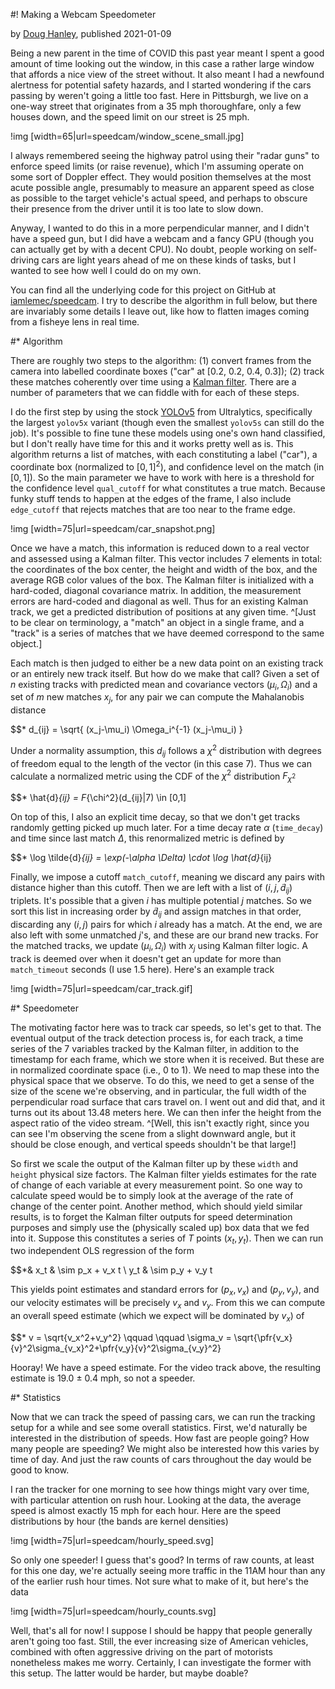 #! Making a Webcam Speedometer

by [Doug Hanley](/), published 2021-01-09

Being a new parent in the time of COVID this past year meant I spent a good amount of time looking out the window, in this case a rather large window that affords a nice view of the street without. It also meant I had a newfound alertness for potential safety hazards, and I started wondering if the cars passing by weren't going a little too fast. Here in Pittsburgh, we live on a one-way street that originates from a 35 mph thoroughfare, only a few houses down, and the speed limit on our street is 25 mph.

!img [width=65|url=speedcam/window_scene_small.jpg]

I always remembered seeing the highway patrol using their "radar guns" to enforce speed limits (or raise revenue), which I'm assuming operate on some sort of Doppler effect. They would position themselves at the most acute possible angle, presumably to measure an apparent speed as close as possible to the target vehicle's actual speed, and perhaps to obscure their presence from the driver until it is too late to slow down.

Anyway, I wanted to do this in a more perpendicular manner, and I didn't have a speed gun, but I did have a webcam and a fancy GPU (though you can actually get by with a decent CPU). No doubt, people working on self-driving cars are light years ahead of me on these kinds of tasks, but I wanted to see how well I could do on my own.

You can find all the underlying code for this project on GitHub at [iamlemec/speedcam](https://github.com/iamlemec/speedcam). I try to describe the algorithm in full below, but there are invariably some details I leave out, like how to flatten images coming from a fisheye lens in real time.

#* Algorithm

There are roughly two steps to the algorithm: (1) convert frames from the camera into labelled coordinate boxes ("car" at [0.2, 0.2, 0.4, 0.3]); (2) track these matches coherently over time using a [Kalman filter](https://en.wikipedia.org/wiki/Kalman_filter). There are a number of parameters that we can fiddle with for each of these steps.

I do the first step by using the stock [YOLOv5](https://github.com/ultralytics/yolov5) from Ultralytics, specifically the largest `yolov5x` variant (though even the smallest `yolov5s` can still do the job). It's possible to fine tune these models using one's own hand classified, but I don't really have time for this and it works pretty well as is. This algorithm returns a list of matches, with each constituting a label ("car"), a coordinate box (normalized to $[0,1]^2$), and confidence level on the match (in $[0,1]$). So the main parameter we have to work with here is a threshold for the confidence level `qual_cutoff` for what constitutes a true match. Because funky stuff tends to happen at the edges of the frame, I also include `edge_cutoff` that rejects matches that are too near to the frame edge.

!img [width=75|url=speedcam/car_snapshot.png]

Once we have a match, this information is reduced down to a real vector and assessed using a Kalman filter. This vector includes 7 elements in total: the coordinates of the box center, the height and width of the box, and the average RGB color values of the box. The Kalman filter is initialized with a hard-coded, diagonal covariance matrix. In addition, the measurement errors are hard-coded and diagonal as well. Thus for an existing Kalman track, we get a predicted distribution of positions at any given time. ^[Just to be clear on terminology, a "match" an object in a single frame, and a "track" is a series of matches that we have deemed correspond to the same object.]

Each match is then judged to either be a new data point on an existing track or an entirely new track itself. But how do we make that call? Given a set of $n$ existing tracks with predicted mean and covariance vectors $(\mu_i, \Omega_i$) and a set of $m$ new matches $x_j$, for any pair we can compute the Mahalanobis distance

$$* d_{ij} = \sqrt{ (x_j-\mu_i) \Omega_i^{-1} (x_j-\mu_i) }

Under a normality assumption, this $d_{ij}$ follows a $\chi^2$ distribution with degrees of freedom equal to the length of the vector (in this case 7). Thus we can calculate a normalized metric using the CDF of the $\chi^2$ distribution $F_{\chi^2}$

$$* \hat{d}_{ij} = F_{\chi^2}(d_{ij}|7) \in [0,1]

On top of this, I also an explicit time decay, so that we don't get tracks randomly getting picked up much later. For a time decay rate $\alpha$ (`time_decay`) and time since last match $\Delta$, this renormalized metric is defined by

$$* \log \tilde{d}_{ij} = \exp(-\alpha \Delta) \cdot \log \hat{d}_{ij}

Finally, we impose a cutoff `match_cutoff`, meaning we discard any pairs with distance higher than this cutoff. Then we are left with a list of $(i,j,\tilde{d}_{ij})$ triplets. It's possible that a given $i$ has multiple potential $j$ matches. So we sort this list in increasing order by $\tilde{d}_{ij}$ and assign matches in that order, discarding any $(i,j)$ pairs for which $i$ already has a match. At the end, we are also left with some unmatched $j$'s, and these are our brand new tracks. For the matched tracks, we update $(\mu_i,\Omega_i)$ with $x_j$ using Kalman filter logic. A track is deemed over when it doesn't get an update for more than `match_timeout` seconds (I use 1.5 here). Here's an example track

!img [width=75|url=speedcam/car_track.gif]

#* Speedometer

The motivating factor here was to track car speeds, so let's get to that. The eventual output of the track detection process is, for each track, a time series of the 7 variables tracked by the Kalman filter, in addition to the timestamp for each frame, which we store when it is received. But these are in normalized coordinate space (i.e., 0 to 1). We need to map these into the physical space that we observe. To do this, we need to get a sense of the size of the scene we're observing, and in particular, the full width of the perpendicular road surface that cars travel on. I went out and did that, and it turns out its about 13.48 meters here. We can then infer the height from the aspect ratio of the video stream. ^[Well, this isn't exactly right, since you can see I'm observing the scene from a slight downward angle, but it should be close enough, and vertical speeds shouldn't be that large!]

So first we scale the output of the Kalman filter up by these `width` and `height` physical size factors. The Kalman filter yields estimates for the rate of change of each variable at every measurement point. So one way to calculate speed would be to simply look at the average of the rate of change of the center point. Another method, which should yield similar results, is to forget the Kalman filter outputs for speed determination purposes and simply use the (physically scaled up) box data that we fed into it. Suppose this constitutes a series of $T$ points $(x_t,y_t)$. Then we can run two independent OLS regression of the form

$$*&
x_t & \sim p_x + v_x t \\
y_t & \sim p_y + v_y t

This yields point estimates and standard errors for $(p_x,v_x)$ and $(p_y,v_y)$, and our velocity estimates will be precisely $v_x$ and $v_y$. From this we can compute an overall speed estimate (which we expect will be dominated by $v_x$) of

$$* v = \sqrt{v_x^2+v_y^2} \qquad \qquad \sigma_v = \sqrt{\pfr{v_x}{v}^2\sigma_{v_x}^2+\pfr{v_y}{v}^2\sigma_{v_y}^2}

Hooray! We have a speed estimate. For the video track above, the resulting estimate is 19.0 ± 0.4 mph, so not a speeder.

#* Statistics

Now that we can track the speed of passing cars, we can run the tracking setup for a while and see some overall statistics. First, we'd naturally be interested in the distribution of speeds. How fast are people going? How many people are speeding? We might also be interested how this varies by time of day. And just the raw counts of cars throughout the day would be good to know.

I ran the tracker for one morning to see how things might vary over time, with particular attention on rush hour. Looking at the data, the average speed is almost exactly 15 mph for each hour. Here are the speed distributions by hour (the bands are kernel densities)

!img [width=75|url=speedcam/hourly_speed.svg]

So only one speeder! I guess that's good? In terms of raw counts, at least for this one day, we're actually seeing more traffic in the 11AM hour than any of the earlier rush hour times. Not sure what to make of it, but here's the data

!img [width=75|url=speedcam/hourly_counts.svg]

Well, that's all for now! I suppose I should be happy that people generally aren't going too fast. Still, the ever increasing size of American vehicles, combined with often aggressive driving on the part of motorists nonetheless makes me worry. Certainly, I can investigate the former with this setup. The latter would be harder, but maybe doable?

